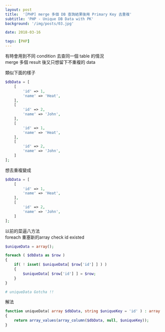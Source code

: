 ```yaml
---
layout: post
title:  '[PHP] merge 多個 DB 查詢結果後用 Primary Key 去重複'
subtitle: 'PHP - Unique DB Data with PK'
background: '/img/posts/03.jpg'

date: 2018-03-16

tags: [PHP]
---
```


有時會用到不同 condition 去查同一個 table 的情況  
merge 多個 result 後又只想留下不重複的 data  

類似下面的樣子
```php
$dbData = [
    [
        'id' => 1,
        'name' => 'Heat',
    ],
    [
        'id' => 2,
        'name' => 'John',
    ],
    [
        'id' => 1,
        'name' => 'Heat',
    ],
    [
        'id' => 2,
        'name' => 'John',
    ]
];

```

想去重複變成
```php
$dbData = [
    [
        'id' => 1,
        'name' => 'Heat',
    ],
    [
        'id' => 2,
        'name' => 'John',
    ]
];
```

以前的菜逼八方法  
foreach 重塞新的array check id existed
```php
$uniqueData = array();

foreach ( $dbData as $row )
{
    if( ! isset( $uniqueData[ $row['id'] ] ) )
    {
        $uniqueData[ $row['id'] ] = $row;
    }
}

# uniqueData Gotcha !!

```

解法
```php
function uniqueData( array $dbData, string $uniqueKey = 'id' ) : array
{
    return array_values(array_column($dbData, null, $uniqueKey));
}
```